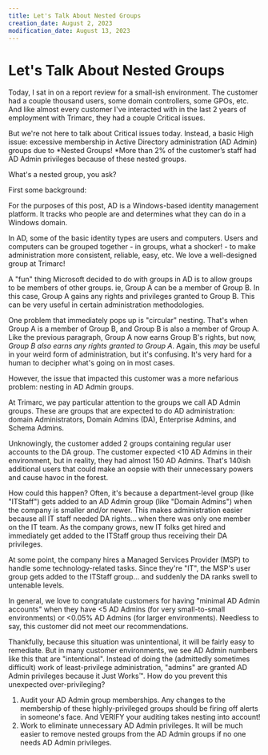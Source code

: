 ```yaml
---
title: Let's Talk About Nested Groups
creation_date: August 2, 2023
modification_date: August 13, 2023
---
```



# Let's Talk About Nested Groups

Today, I sat in on a report review for a small-ish environment. The customer had a couple thousand users, some domain controllers, some GPOs, etc. And like almost every customer I've interacted with in the last 2 years of employment with Trimarc, they had a couple Critical issues.

But we're not here to talk about Critical issues today. Instead, a basic High issue: excessive membership in Active Directory  administration (AD Admin) groups due to <insert scary music> *Nested Groups! *More than 2% of the customer’s staff had AD Admin privileges because of these nested groups.

What's a nested group, you ask?

First some background:

For the purposes of this post, AD is a Windows-based identity management platform. It tracks who people are and determines what they can do in a Windows domain.

In AD, some of the basic identity types are users and computers. Users and computers can be grouped together - in groups, what a shocker! - to make administration more consistent, reliable, easy, etc. We love a well-designed group at Trimarc!

A "fun" thing Microsoft decided to do with groups in AD is to allow groups to be members of other groups. ie, Group A can be a member of Group B. In this case, Group A gains any rights and privileges granted to Group B. This can be very useful in certain administration methodologies.

One problem that immediately pops up is "circular" nesting. That's when Group A is a member of Group B, and Group B is also a member of Group A. Like the previous paragraph, Group A now earns Group B's rights, but now, *Group B also earns any rights granted to Group A*. Again, this *may* be useful in your weird form of administration, but it's confusing. It's very hard for a human to decipher what's going on in most cases.

However, the issue that impacted this customer was a more nefarious problem: nesting in AD Admin groups. 

At Trimarc, we pay particular attention to the groups we call AD Admin groups. These are groups that are expected to do AD administration: domain Administrators, Domain Admins (DA), Enterprise Admins, and Schema Admins.

Unknowingly, the customer added 2 groups containing regular user accounts to the DA group. The customer expected <10 AD Admins in their environment, but in reality, they had almost 150 AD Admins. That's 140ish additional users that could make an oopsie with their unnecessary powers and cause havoc in the forest.

How could this happen? Often, it's because a department-level group (like "ITStaff") gets added to an AD Admin group (like "Domain Admins") when the company is smaller and/or newer. This makes administration easier because all IT staff needed DA rights... when there was only one member on the IT team. As the company grows, new IT folks get hired and immediately get added to the ITStaff group thus receiving their DA privileges. 

At some point, the company hires a Managed Services Provider (MSP) to handle some technology-related tasks. Since they're "IT", the MSP's user group gets added to the ITStaff group... and suddenly the DA ranks swell to untenable levels.

In general, we love to congratulate customers for having "minimal AD Admin accounts" when they have <5 AD Admins (for very small-to-small environments) or <0.05% AD Admins (for larger environments). Needless to say, this customer did not meet our recommendations.

Thankfully, because this situation was unintentional, it will be fairly easy to remediate. But in many customer environments, we see AD Admin numbers like this that are "intentional". Instead of doing the (admittedly sometimes difficult) work of least-privilege administration, "admins" are granted AD Admin privileges because it Just Works™. How do you prevent this unexpected over-privileging?
1. Audit your AD Admin group memberships. Any changes to the membership of these highly-privileged groups should be firing off alerts in someone's face. And VERIFY your auditing takes nesting into account!
2. Work to eliminate unnecessary AD Admin privileges. It will be much easier to remove nested groups from the AD Admin groups if no one needs AD Admin privileges.

